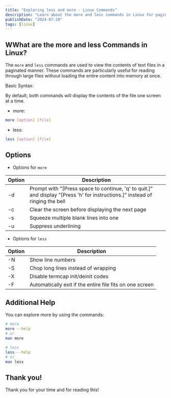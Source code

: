 ```yaml
---
title: "Exploring less and more - Linux Commands"
description: "Learn about the more and less commands in Linux for paginating file content. Discover their basic syntax, options, and how to get additional help."
publishDate: "2024-07-20"
tags: [linux]
---
```


## WWhat are the more and less Commands in Linux?

The `more` and `less` commands are used to view the contents of text files in a paginated manner. These commands are particularly useful for reading through large files without loading the entire content into memory at once.

Basic Syntax:

By default, both commands will display the contents of the file one screen at a time.

- more:

```bash
more [option] [file]
```

- less:

```bash
less [option] [file]
```

## Options

- Options for `more`
  
| Option | Description |
| --- | --- |
| -d | Prompt with "[Press space to continue, 'q' to quit.]" and display "[Press 'h' for instructions.]" instead of ringing the bell |
| -c | Clear the screen before displaying the next page |
| -s | Squeeze multiple blank lines into one |
| -u | Suppress underlining |

- Options for `less`
  
| Option | Description |
| --- | --- |
| -N | Show line numbers |
| -S | Chop long lines instead of wrapping |
| -X | Disable termcap init/deinit codes |
| -F | Automatically exit if the entire file fits on one screen |

## Additional Help

You can explore more by using the commands:

```bash
# more
more --help
# or
man more

# less
less --help
# or
man less
```

## Thank you!

Thank you for your time and for reading this!